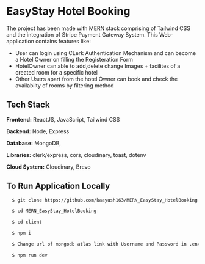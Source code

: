 # EasyStay Hotel Booking
The project has been made with MERN stack comprising of Tailwind CSS and the integration of Stripe Payment Gateway System. 
This Web-application contains features like:



- User can login using CLerk Authentication Mechanism and can become a Hotel Owner on filling the Registeration Form
- HotelOwner can able to add,delete change Images + facilites of a created room for a specific hotel
- Other Users apart from the hotel Owner can book and check the availabilty of rooms by filtering method


## Tech Stack

**Frontend:** ReactJS, JavaScript, Tailwind CSS

**Backend:** Node, Express

**Database:** MongoDB, 

**Libraries:** clerk/express, cors, cloudinary, toast, dotenv

**Cloud System:** Cloudinary, Brevo




## To Run Application Locally



```bash
  $ git clone https://github.com/kaayush163/MERN_EasyStay_HotelBooking.git
```
```bash
  $ cd MERN_EasyStay_HotelBooking
```
```bash
  $ cd client
```
```bash
  $ npm i
```
```bash
  $ Change url of mongodb atlas link with Username and Password in .env file
```
```bash
  $ npm run dev
```
